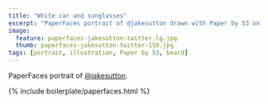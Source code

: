 ```yaml
---
title: "White car and sunglasses"
excerpt: "PaperFaces portrait of @jakesutton drawn with Paper by 53 on an iPad."
image: 
  feature: paperfaces-jakesutton-twitter-lg.jpg
  thumb: paperfaces-jakesutton-twitter-150.jpg
tags: [portrait, illustration, Paper by 53, beard]
---
```


PaperFaces portrait of [@jakesutton](http://twitter.com/jakesutton).

{% include boilerplate/paperfaces.html %}